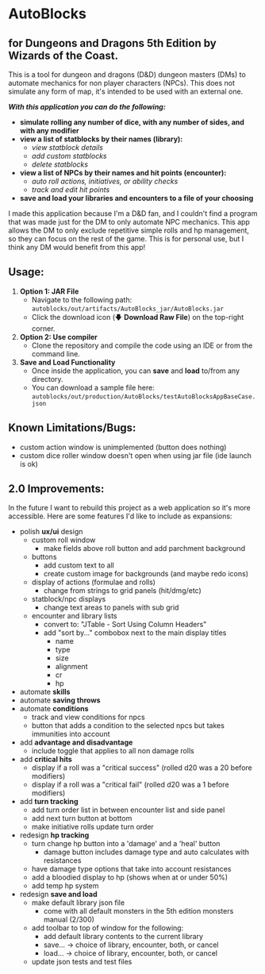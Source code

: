 # AutoBlocks
## for Dungeons and Dragons 5th Edition by Wizards of the Coast.
<p>
This is a tool for dungeon and dragons (D&D) dungeon masters (DMs) to automate mechanics for non player characters (NPCs).
This does not simulate any form of map, it's intended to be used with an external one.
</p>

***With this application you can do the following:***
  - **simulate rolling any number of dice, with any number of sides, and with any modifier**
  - **view a list of statblocks by their names (library):**
    - *view statblock details*
    - *add custom statblocks*
    - *delete statblocks*
  - **view a list of NPCs by their names and hit points (encounter):**
    - *auto roll actions, initiatives, or ability checks*
    - *track and edit hit points*
  - **save and load your libraries and encounters to a file of your choosing**

<p>
I made this application because I'm a D&D fan, and I couldn't find a program that was made just for the DM to only 
automate NPC mechanics. This app allows the DM to only exclude repetitive simple rolls and hp management, so they can 
focus on the rest of the game. This is for personal use, but I think any DM would benefit from this app!
</p>

## Usage:
1. **Option 1: JAR File**  
   - Navigate to the following path:  
     `autoblocks/out/artifacts/AutoBlocks_jar/AutoBlocks.jar`  
   - Click the download icon (🡇 **Download Raw File**) on the top-right corner.
2. **Option 2: Use compiler**  
     - Clone the repository and compile the code using an IDE or from the command line.
3. **Save and Load Functionality**  
   - Once inside the application, you can **save** and **load** to/from any directory.  
   - You can download a sample file here:  
     `autoblocks/out/production/AutoBlocks/testAutoBlocksAppBaseCase.json`

## Known Limitations/Bugs:
- custom action window is unimplemented (button does nothing)
- custom dice roller window doesn't open when using jar file (ide launch is ok)

## 2.0 Improvements:
In the future I want to rebuild this project as a web application so it's more accessible. Here are some features I'd like to include as expansions:
- polish **ux/ui** design
    - custom roll window
        - make fields above roll button and add parchment background
    - buttons
        - add custom text to all
        - create custom image for backgrounds (and maybe redo icons)
    - display of actions (formulae and rolls)
        - change from strings to grid panels (hit/dmg/etc)
    - statblock/npc displays
        - change text areas to panels with sub grid
    - encounter and library lists
      - convert to: "JTable - Sort Using Column Headers"
      - add "sort by..." combobox next to the main display titles
          - name
          - type
          - size
          - alignment
          - cr
          - hp
- automate **skills**
- automate **saving throws**
- automate **conditions**
  - track and view conditions for npcs
  - button that adds a condition to the selected npcs but takes immunities into account
- add **advantage and disadvantage**
  - include toggle that applies to all non damage rolls
- add **critical hits**
  - display if a roll was a "critical success" (rolled d20 was a 20 before modifiers)
  - display if a roll was a "critical fail" (rolled d20 was a 1 before modifiers)
- add **turn tracking**
  - add turn order list in between encounter list and side panel
  - add next turn button at bottom
  - make initiative rolls update turn order
- redesign **hp tracking**
  - turn change hp button into a 'damage' and a 'heal' button
    - damage button includes damage type and auto calculates with resistances
  - have damage type options that take into account resistances
  - add a bloodied display to hp (shows when at or under 50%)
  - add temp hp system
- redesign **save and load**
  - make default library json file
    - come with all default monsters in the 5th edition monsters manual (2/300)
  - add toolbar to top of window for the following:
    - add default library contents to the current library
    - save... -> choice of library, encounter, both, or cancel
    - load... -> choice of library, encounter, both, or cancel
  - update json tests and test files
